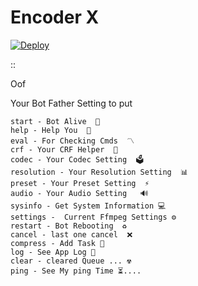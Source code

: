 # Encoder X

[![Deploy](https://www.herokucdn.com/deploy/button.svg)](https://heroku.com/deploy)

::

Oof 

Your Bot Father Setting to put

```
start - Bot Alive  🚀
help - Help You  📜
eval - For Checking Cmds  〽️ 
crf - Your CRF Helper  👾
codec - Your Codec Setting  🗳
resolution - Your Resolution Setting  📊
preset - Your Preset Setting  ⚡️
audio - Your Audio Setting   🔊
sysinfo - Get System Information 💻
settings -  Current Ffmpeg Settings ⚙
restart - Bot Rebooting  ♻️
cancel - last one cancel  ❌
compress - Add Task 🔰
log - See App Log 📰
clear - cleared Queue ... ☢
ping - See My ping Time ⏳....
